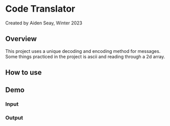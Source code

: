 # Code Translator
Created by Aiden Seay, Winter 2023

## Overview
This project uses a unique decoding and encoding method for messages. Some things practiced in the project is ascii and reading through a 2d array.

## How to use

## Demo

### Input

### Output
